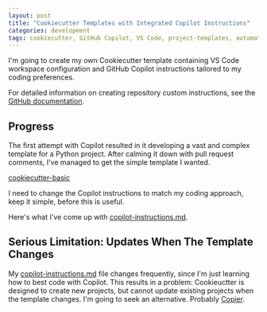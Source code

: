 ```yaml
---
layout: post
title: "Cookiecutter Templates with Integrated Copilot Instructions"
categories: development
tags: cookiecutter, GitHub Copilot, VS Code, project-templates, automation
---
```



I'm going to create my own Cookiecutter template containing VS Code workspace configuration and GitHub Copilot instructions tailored to my coding preferences.


For detailed information on creating repository custom instructions, see the [GitHub documentation](https://docs.github.com/en/copilot/how-tos/configure-custom-instructions/add-repository-instructions#creating-a-repository-custom-instructions-file).

## Progress

The first attempt with Copilot resulted in it developing a vast and complex template for a Python project. After calming it down with pull request comments, I've managed to get the simple template I wanted.

[cookiecutter-basic](https://github.com/davegoopot/cookiecutter-basic)

I need to change the Copilot instructions to match my coding approach, keep it simple, before this is useful. 

Here's what I've come up with [copilot-instructions.md](https://github.com/davegoopot/cookiecutter-basic/blob/main/%7B%7Bcookiecutter.project_slug%7D%7D/.github/copilot-instructions.md).

## Serious Limitation: Updates When The Template Changes

My [copilot-instructions.md](https://github.com/davegoopot/cookiecutter-basic/blob/main/%7B%7Bcookiecutter.project_slug%7D%7D/.github/copilot-instructions.md) file changes frequently, since I'm just learning
how to best code with Copilot. This results in a problem: Cookieuctter is designed to create new projects, but cannot update existing projects when the template changes. I'm going to 
seek an alternative. Probably [Copier](https://copier.readthedocs.io/en/stable/updating/).
